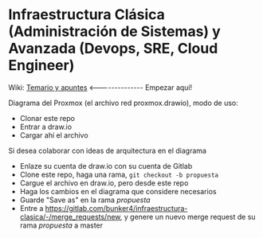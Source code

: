 # Infraestructura Clásica (Administración de Sistemas) y Avanzada (Devops, SRE, Cloud Engineer)

Wiki: [Temario y apuntes](https://gitlab.com/bunker4/infraestructura-clasica/-/wikis/home) <-------------- Empezar aquí!

Diagrama del Proxmox (el archivo red proxmox.drawio), modo de uso:

- Clonar este repo
- Entrar a draw.io
- Cargar ahí el archivo

Si desea colaborar con ideas de arquitectura en el diagrama

- Enlaze su cuenta de draw.io con su cuenta de Gitlab
- Clone este repo, haga una rama, `git checkout -b propuesta`
- Cargue el archivo en draw.io, pero desde este repo
- Haga los cambios en el diagrama que considere necesarios
- Guarde "Save as" en la rama *propuesta*
- Entre a https://gitlab.com/bunker4/infraestructura-clasica/-/merge_requests/new, y genere un nuevo merge request de su rama *propuesta* a master 


